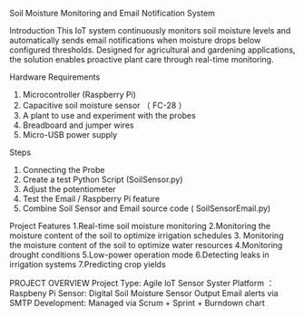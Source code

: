 Soil Moisture Monitoring and Email Notification System

Introduction
This IoT system continuously monitors soil moisture levels and automatically sends email notifications when moisture drops below configured thresholds. Designed for agricultural and gardening applications, the solution enables proactive plant care through real-time monitoring.

 Hardware Requirements
1. Microcontroller (Raspberry Pi)
2. Capacitive soil moisture sensor （ FC-28 ）
3. A plant to use and experiment with the probes
4. Breadboard and jumper wires
5. Micro-USB power supply

Steps
1. Connecting the Probe
2. Create a test Python Script (SoilSensor.py)
3. Adjust the potentiometer
4. Test the Email / Raspberry Pi feature
5. Combine Soil Sensor and Email source code ( SoilSensorEmail.py)

 Project Features
1.Real-time soil moisture monitoring
2.Monitoring the moisture content of the soil to optimize irrigation schedules
3. Monitoring the moisture content of the soil to optimize water resources
4.Monitoring drought conditions
5.Low-power operation mode
6.Detecting leaks in irrigation systems
7.Predicting crop yields

PROJECT OVERVIEW
Project Type: Agile loT Sensor Syster
Platform ：Raspbeny Pi
Sensor: Digital Soil Moisture Sensor
Output Email alerts via SMTP
Development: Managed via Scrum + Sprint + Burndown chart
